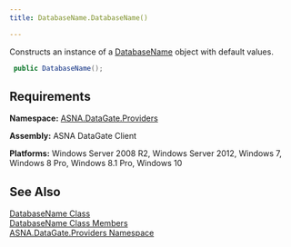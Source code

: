 ```yaml
---
title: DatabaseName.DatabaseName()

---
```


Constructs an instance of a [DatabaseName](database-name-class.html) object with default values.

```cs
 public DatabaseName();
```


## Requirements

**Namespace:** [ ASNA.DataGate.Providers](datagate-providers-namespace.html) 

**Assembly:** ASNA DataGate Client

**Platforms:** Windows Server 2008 R2, Windows Server 2012, Windows 7, Windows 8 Pro, Windows 8.1 Pro, Windows 10
## See Also

[DatabaseName Class](database-name-class.html) <br /> [DatabaseName Class Members](database-name-members.html) <br /> [ASNA.DataGate.Providers Namespace](datagate-providers-namespace.html) 
